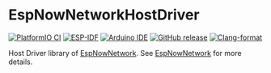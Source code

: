 # EspNowNetworkHostDriver
[![PlatformIO CI](https://github.com/Johboh/EspNowNetworkHostDriver/actions/workflows/platformio.yaml/badge.svg)](https://registry.platformio.org/libraries/johboh/EspNowNetworkHostDriver)
[![ESP-IDF](https://github.com/Johboh/EspNowNetworkHostDriver/actions/workflows/espidf.yaml/badge.svg)](https://github.com/Johboh/EspNowNetworkHostDriver/actions/workflows/espidf.yaml)
[![Arduino IDE](https://github.com/Johboh/EspNowNetworkHostDriver/actions/workflows/arduino_cli.yaml/badge.svg)](https://github.com/Johboh/EspNowNetworkHostDriver/actions/workflows/arduino_cli.yaml)
[![GitHub release](https://img.shields.io/github/release/Johboh/EspNowNetworkHostDriver.svg)](https://github.com/Johboh/EspNowNetworkHostDriver/releases)
[![Clang-format](https://github.com/Johboh/EspNowNetworkHostDriver/actions/workflows/clang-format.yaml/badge.svg)](https://github.com/Johboh/EspNowNetworkHostDriver)

Host Driver library of [EspNowNetwork](https://github.com/Johboh/EspNowNetwork). See [EspNowNetwork](https://github.com/Johboh/EspNowNetwork) for more details.
